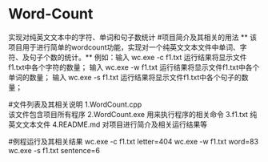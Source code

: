# Word-Count
实现对纯英文文本中的字符、单词和句子数统计
#项目简介及其相关的用法
**  该项目用于进行简单的wordcount功能，实现对一个纯英文文本文件中单词、字符、及句子个数的统计。**
  例如：输入  wc.exe -c f1.txt
  运行结果将显示文件f1.txt中各个字符的数量；
        输入  wc.exe -w f1.txt
  运行结果将显示文件f1.txt中各个单词的数量；
        输入  wc.exe -s f1.txt
  运行结果将显示文件f1.txt中各个句子的数量；

#文件列表及其相关说明
1.WordCount.cpp  
  该文件包含项目所有程序
2.WordCount.exe
  用来执行程序的相关命令
3.f1.txt
  纯英文文本文件
4.README.md
  对项目进行简介及相关运行结果等

#例程运行及其相关结果
  wc.exe -c f1.txt
  letter=404
  wc.exe -w f1.txt
  word=83
  wc.exe -s f1.txt
  sentence=6


